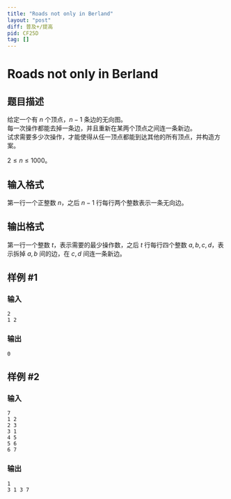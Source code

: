 ```yaml
---
title: "Roads not only in Berland"
layout: "post"
diff: 普及+/提高
pid: CF25D
tag: []
---
```


# Roads not only in Berland

## 题目描述

给定一个有 $n$ 个顶点，$n-1$ 条边的无向图。  
每一次操作都能去掉一条边，并且重新在某两个顶点之间连一条新边。  
试求需要多少次操作，才能使得从任一顶点都能到达其他的所有顶点，并构造方案。

$2 \le n \le 1000$。

## 输入格式

第一行一个正整数 $n$，之后 $n - 1$ 行每行两个整数表示一条无向边。

## 输出格式

第一行一个整数 $t$，表示需要的最少操作数，之后 $t$ 行每行四个整数 $a,b,c,d$，表示拆掉 $a,b$ 间的边，在 $c,d$ 间连一条新边。

## 样例 #1

### 输入

```
2
1 2

```

### 输出

```
0

```

## 样例 #2

### 输入

```
7
1 2
2 3
3 1
4 5
5 6
6 7

```

### 输出

```
1
3 1 3 7

```

